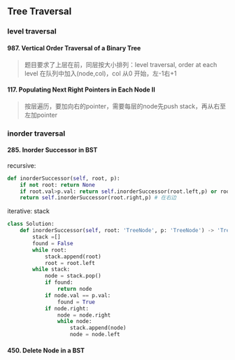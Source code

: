 
## Tree Traversal

### level traversal
#### 987. Vertical Order Traversal of a Binary Tree
> 题目要求了上层在前，同层按大小排列：level traversal, order at each level
> 在队列中加入(node,col)，col 从0 开始，左-1右+1
#### 117. Populating Next Right Pointers in Each Node II
> 按层遍历，要加向右的pointer，需要每层的node先push stack，再从右至左加pointer

### inorder traversal
#### 285. Inorder Successor in BST
recursive:
```python
def inorderSuccessor(self, root, p):
    if not root: return None
    if root.val>p.val: return self.inorderSuccessor(root.left,p) or root # 在左边或者根
    return self.inorderSuccessor(root.right,p) # 在右边
```
iterative: stack
```python
class Solution:
    def inorderSuccessor(self, root: 'TreeNode', p: 'TreeNode') -> 'TreeNode':
        stack =[]
        found = False
        while root:
            stack.append(root)
            root = root.left
        while stack:
            node = stack.pop()
            if found:
                return node
            if node.val == p.val:
                found = True
            if node.right:
                node = node.right
                while node:
                    stack.append(node)
                    node = node.left
```
#### 450. Delete Node in a BST
